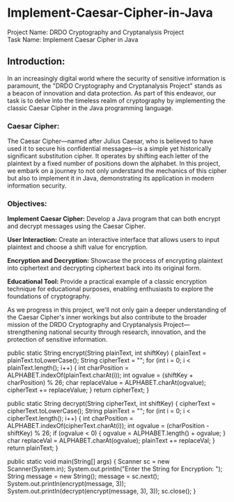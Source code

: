 # Implement-Caesar-Cipher-in-Java
Project Name: DRDO Cryptography and Cryptanalysis Project  
Task Name: Implement Caesar Cipher in Java

## Introduction:

In an increasingly digital world where the security of sensitive information is paramount, the "DRDO Cryptography and Cryptanalysis Project" stands as a beacon of innovation and data protection. As part of this endeavor, our task is to delve into the timeless realm of cryptography by implementing the classic Caesar Cipher in the Java programming language.

### Caesar Cipher:

The Caesar Cipher—named after Julius Caesar, who is believed to have used it to secure his confidential messages—is a simple yet historically significant substitution cipher. It operates by shifting each letter of the plaintext by a fixed number of positions down the alphabet. In this project, we embark on a journey to not only understand the mechanics of this cipher but also to implement it in Java, demonstrating its application in modern information security.


### Objectives:

<b>Implement Caesar Cipher:</b> Develop a Java program that can both encrypt and decrypt messages using the Caesar Cipher.

<b>User Interaction:</b> Create an interactive interface that allows users to input plaintext and choose a shift value for encryption.

<b>Encryption and Decryption:</b> Showcase the process of encrypting plaintext into ciphertext and decrypting ciphertext back into its original form.

<b>Educational Tool:</b> Provide a practical example of a classic encryption technique for educational purposes, enabling enthusiasts to explore the foundations of cryptography.

As we progress in this project, we'll not only gain a deeper understanding of the Caesar Cipher's inner workings but also contribute to the broader mission of the DRDO Cryptography and Cryptanalysis Project—strengthening national security through research, innovation, and the protection of sensitive information.




public static String encrypt(String plainText, int shiftKey)
{
    plainText = plainText.toLowerCase();
    String cipherText = "";
    for (int i = 0; i < plainText.length(); i++)
    {
        int charPosition = ALPHABET.indexOf(plainText.charAt(i));
        int ogvalue = (shiftKey + charPosition) % 26;
        char replaceValue = ALPHABET.charAt(ogvalue);
        cipherText += replaceValue;
    }
    return cipherText;
}

public static String decrypt(String cipherText, int shiftKey)
{
    cipherText = cipherText.toLowerCase();
    String plainText = "";
    for (int i = 0; i < cipherText.length(); i++)
    {
        int charPosition = ALPHABET.indexOf(cipherText.charAt(i));
        int ogvalue = (charPosition - shiftKey) % 26;
        if (ogvalue < 0)
        {
            ogvalue = ALPHABET.length() + ogvalue;
        }
        char replaceVal = ALPHABET.charAt(ogvalue);
        plainText += replaceVal;
    }
    return plainText;
}

public static void main(String[] args)
{
    Scanner sc = new Scanner(System.in);
    System.out.println("Enter the String for Encryption: ");
    String message = new String();
    message = sc.next();
    System.out.println(encrypt(message, 3));
    System.out.println(decrypt(encrypt(message, 3), 3));
    sc.close();
}
